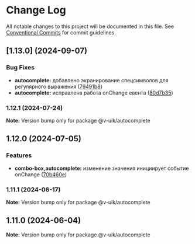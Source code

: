 # Change Log

All notable changes to this project will be documented in this file.
See [Conventional Commits](https://conventionalcommits.org) for commit guidelines.

## [1.13.0] (2024-09-07)


### Bug Fixes

* **autocomplete:** добавлено экранирование спецсимволов для регулярного выражения ([79491b8](#))
* **autocomplete:** исправлена работа onChange евента ([80d7b35](#))



### 1.12.1 (2024-07-24)

**Note:** Version bump only for package @v-uik/autocomplete





## 1.12.0 (2024-07-05)


### Features

* **combo-box,autocomplete:** изменение значения инициирует событие onChange ([70b460e](#))



### 1.11.1 (2024-06-17)

**Note:** Version bump only for package @v-uik/autocomplete





## 1.11.0 (2024-06-04)

**Note:** Version bump only for package @v-uik/autocomplete
